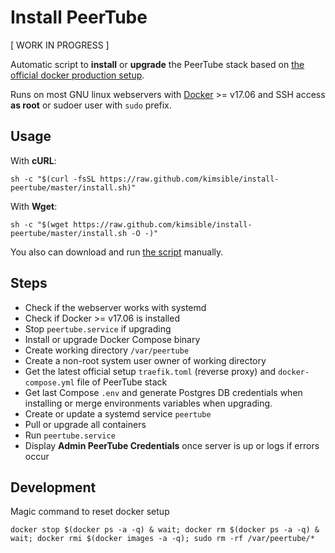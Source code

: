 # Install PeerTube

[ WORK IN PROGRESS ]

Automatic script to **install** or **upgrade** the PeerTube stack based on [the official docker production setup](https://docs.joinpeertube.org/#/install-docker).

Runs on most GNU linux webservers with [Docker](https://docs.docker.com/install/) >= v17.06 and SSH access **as root** or sudoer user with `sudo` prefix.

## Usage
With **cURL**:
```shell
sh -c "$(curl -fsSL https://raw.github.com/kimsible/install-peertube/master/install.sh)"
```
With **Wget**:
```shell
sh -c "$(wget https://raw.github.com/kimsible/install-peertube/master/install.sh -O -)"
```

You also can download and run [the script](https://raw.github.com/kimsible/install-peertube/master/install.sh) manually.

## Steps

- Check if the webserver works with systemd
- Check if Docker >= v17.06 is installed
- Stop `peertube.service` if upgrading
- Install or upgrade Docker Compose binary
- Create working directory `/var/peertube`
- Create a non-root system user owner of working directory
- Get the latest official setup `traefik.toml` (reverse proxy) and `docker-compose.yml` file of PeerTube stack
- Get last Compose `.env` and generate Postgres DB credentials when installing or merge environments variables when upgrading.
- Create or update a systemd service `peertube`
- Pull or upgrade all containers
- Run `peertube.service`
- Display **Admin PeerTube Credentials** once server is up or logs if errors occur

## Development

Magic command to reset docker setup
```shell
docker stop $(docker ps -a -q) & wait; docker rm $(docker ps -a -q) & wait; docker rmi $(docker images -a -q); sudo rm -rf /var/peertube/*
```

